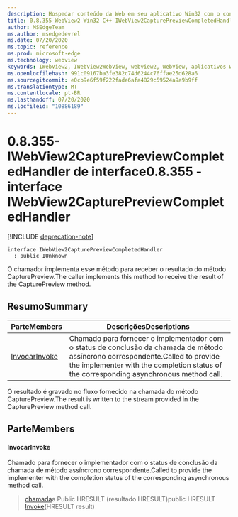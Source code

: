 ```yaml
---
description: Hospedar conteúdo da Web em seu aplicativo Win32 com o controle WebView2 do Microsoft Edge
title: 0.8.355-WebView2 Win32 C++ IWebView2CapturePreviewCompletedHandler
author: MSEdgeTeam
ms.author: msedgedevrel
ms.date: 07/20/2020
ms.topic: reference
ms.prod: microsoft-edge
ms.technology: webview
keywords: IWebView2, IWebView2WebView, webview2, WebView, aplicativos Win32, Win32, Edge
ms.openlocfilehash: 991c09167ba3fe382c74d6244c76ffae25d628a6
ms.sourcegitcommit: e0cb9e6f59f222fade6afa4829c59524a9a9b9ff
ms.translationtype: MT
ms.contentlocale: pt-BR
ms.lasthandoff: 07/20/2020
ms.locfileid: "10886189"
---
```

# <span data-ttu-id="b2d02-104">0.8.355-IWebView2CapturePreviewCompletedHandler de interface</span><span class="sxs-lookup"><span data-stu-id="b2d02-104">0.8.355 - interface IWebView2CapturePreviewCompletedHandler</span></span> 

[!INCLUDE [deprecation-note](../../includes/deprecation-note.md)]

```
interface IWebView2CapturePreviewCompletedHandler
  : public IUnknown
```

<span data-ttu-id="b2d02-105">O chamador implementa esse método para receber o resultado do método CapturePreview.</span><span class="sxs-lookup"><span data-stu-id="b2d02-105">The caller implements this method to receive the result of the CapturePreview method.</span></span>

## <span data-ttu-id="b2d02-106">Resumo</span><span class="sxs-lookup"><span data-stu-id="b2d02-106">Summary</span></span>

 <span data-ttu-id="b2d02-107">Parte</span><span class="sxs-lookup"><span data-stu-id="b2d02-107">Members</span></span>                        | <span data-ttu-id="b2d02-108">Descrições</span><span class="sxs-lookup"><span data-stu-id="b2d02-108">Descriptions</span></span>
--------------------------------|---------------------------------------------
[<span data-ttu-id="b2d02-109">Invocar</span><span class="sxs-lookup"><span data-stu-id="b2d02-109">Invoke</span></span>](#invoke) | <span data-ttu-id="b2d02-110">Chamado para fornecer o implementador com o status de conclusão da chamada de método assíncrono correspondente.</span><span class="sxs-lookup"><span data-stu-id="b2d02-110">Called to provide the implementer with the completion status of the corresponding asynchronous method call.</span></span>

<span data-ttu-id="b2d02-111">O resultado é gravado no fluxo fornecido na chamada do método CapturePreview.</span><span class="sxs-lookup"><span data-stu-id="b2d02-111">The result is written to the stream provided in the CapturePreview method call.</span></span>

## <span data-ttu-id="b2d02-112">Parte</span><span class="sxs-lookup"><span data-stu-id="b2d02-112">Members</span></span>

#### <span data-ttu-id="b2d02-113">Invocar</span><span class="sxs-lookup"><span data-stu-id="b2d02-113">Invoke</span></span> 

<span data-ttu-id="b2d02-114">Chamado para fornecer o implementador com o status de conclusão da chamada de método assíncrono correspondente.</span><span class="sxs-lookup"><span data-stu-id="b2d02-114">Called to provide the implementer with the completion status of the corresponding asynchronous method call.</span></span>

> <span data-ttu-id="b2d02-115">[chamada](#invoke)a Public HRESULT (resultado HRESULT)</span><span class="sxs-lookup"><span data-stu-id="b2d02-115">public HRESULT [Invoke](#invoke)(HRESULT result)</span></span>

